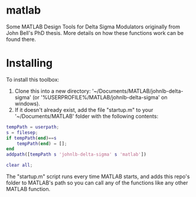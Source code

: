 # matlab
Some MATLAB Design Tools for Delta Sigma Modulators originally from John Bell's PhD thesis. More details on how these functions work can be found there.


# Installing
To install this toolbox:

1. Clone this into a new directory: '~/Documents/MATLAB/johnlb-delta-sigma' (or '%USERPROFILE%/MATLAB/johnlb-delta-sigma' on windows). 
2. If it doesn't already exist, add the file "startup.m" to your '~/Documents/MATLAB' folder with the following contents:

```matlab
tempPath = userpath;
s = filesep;
if tempPath(end)==s
    tempPath(end) = [];
end
addpath([tempPath s 'johnlb-delta-sigma' s 'matlab'])

clear all;
```

The "startup.m" script runs every time MATLAB starts, and adds this repo's folder to MATLAB's path so you can call any of the functions like any other MATLAB function.
